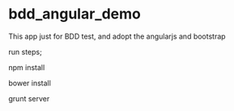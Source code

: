 bdd_angular_demo
================

This app just for BDD test, and adopt the angularjs and bootstrap

<p>run steps;</p>

<p>npm install</p>

<p>bower install</p>

<p>grunt server</p>
